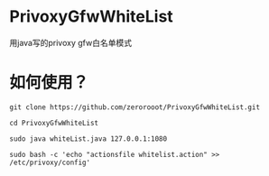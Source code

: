 # PrivoxyGfwWhiteList
用java写的privoxy gfw白名单模式

# 如何使用？

```
git clone https://github.com/zerorooot/PrivoxyGfwWhiteList.git

cd PrivoxyGfwWhiteList

sudo java whiteList.java 127.0.0.1:1080

sudo bash -c 'echo "actionsfile whitelist.action" >> /etc/privoxy/config'
```
